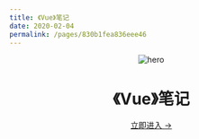 ```yaml
---
title: 《Vue》笔记
date: 2020-02-04
permalink: /pages/830b1fea836eee46
---
```

<main aria-labelledby="main-title" class="home">
  <header class="hero">
    <img src="https://cdn.jsdelivr.net/gh/xugaoyi/image_store/blog/20200204143633.png" alt="hero">
    <h1 id="main-title">《Vue》笔记</h1>
    <p class="description"></p>
    <p class="action">
      <a href="/pages/114158caa9e96df0/" class="nav-link action-button">立即进入 →</a>
    </p>
  </header>
  <div class="custom content default"></div>
</main>
